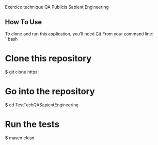 Exercice technique QA Publicis Sapient Engineering

## How To Use

To clone and run this application, you'll need [Git](https://git-scm.com) From your command line:
``bash
# Clone this repository
$ git clone https:

# Go into the repository
$ cd TestTechQASapientEngineering

# Run the tests
$ maven clean